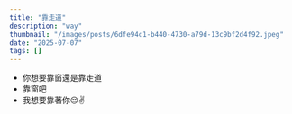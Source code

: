 ```yaml
---
title: "靠走道"
description: "way"
thumbnail: "/images/posts/6dfe94c1-b440-4730-a79d-13c9bf2d4f92.jpeg"
date: "2025-07-07"
tags: []
---
```

- 你想要靠窗還是靠走道
- 靠窗吧
- 我想要靠著你😔✌️
